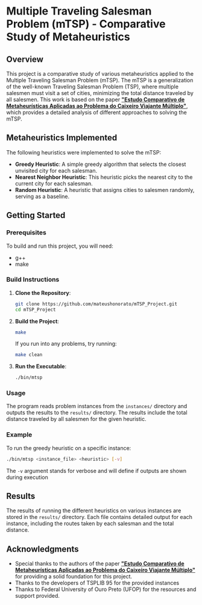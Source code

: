 # Multiple Traveling Salesman Problem (mTSP) - Comparative Study of Metaheuristics

## Overview

This project is a comparative study of various metaheuristics applied to the Multiple Traveling Salesman Problem (mTSP). The mTSP is a generalization of the well-known Traveling Salesman Problem (TSP), where multiple salesmen must visit a set of cities, minimizing the total distance traveled by all salesmen. This work is based on the paper [**"Estudo Comparativo de Metaheurísticas Aplicadas ao Problema do Caixeiro Viajante Múltiplo"**](https://www.researchgate.net/publication/364811163_ESTUDO_COMPARATIVO_DE_METAHEURISTICAS_APLICADAS_AO_PROBLEMA_DO_CAIXEIRO_VIAJANTE_MULTIPLO), which provides a detailed analysis of different approaches to solving the mTSP.

## Metaheuristics Implemented

The following heuristics were implemented to solve the mTSP:

- **Greedy Heuristic**: A simple greedy algorithm that selects the closest unvisited city for each salesman.
- **Nearest Neighbor Heuristic**: This heuristic picks the nearest city to the current city for each salesman.
- **Random Heuristic**: A heuristic that assigns cities to salesmen randomly, serving as a baseline.

## Getting Started

### Prerequisites

To build and run this project, you will need:

- g++
- make

### Build Instructions

1. **Clone the Repository**:
   ```bash
   git clone https://github.com/mateushonorato/mTSP_Project.git
   cd mTSP_Project
   ```

2. **Build the Project**:
   ```bash
   make
   ```
   If you run into any problems, try running:
   ```bash
   make clean
   ```

3. **Run the Executable**:
   ```bash
   ./bin/mtsp
   ```

### Usage

The program reads problem instances from the `instances/` directory and outputs the results to the `results/` directory. The results include the total distance traveled by all salesmen for the given heuristic.

### Example

To run the greedy heuristic on a specific instance:
```bash
./bin/mtsp <instance_file> <heuristic> [-v]
```
The `-v` argument stands for verbose and will define if outputs are shown during execution

## Results

The results of running the different heuristics on various instances are stored in the `results/` directory. Each file contains detailed output for each instance, including the routes taken by each salesman and the total distance.

## Acknowledgments

- Special thanks to the authors of the paper [**"Estudo Comparativo de Metaheurísticas Aplicadas ao Problema do Caixeiro Viajante Múltiplo"**](https://www.researchgate.net/publication/364811163_ESTUDO_COMPARATIVO_DE_METAHEURISTICAS_APLICADAS_AO_PROBLEMA_DO_CAIXEIRO_VIAJANTE_MULTIPLO) for providing a solid foundation for this project.
- Thanks to the developers of TSPLIB 95 for the provided instances
- Thanks to Federal University of Ouro Preto (UFOP) for the resources and support provided.